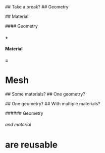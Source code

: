 <slide data-background-opacity="0.5" data-background="./assets/definitions/24.png">
  ## Take a break?
</slide>

<slide data-background-opacity="0.5" data-background="./assets/rendered/geometry0001.png" data-transition="fade">
  ## Geometry
</slide>

<slide data-background="./assets/rendered/plane0003.png" data-transition="fade"></slide>

<slide data-background-opacity="0.5" data-background="./assets/rendered/material0001.png" data-transition="fade">
  ## Material
</slide>

<slide data-background="./assets/rendered/plane0003.png" data-transition="fade"></slide>

<slide data-background-opacity="0.5" data-background="./assets/rendered/plane0003.png" data-transition="fade">
  #### Geometry <!-- .element: class="fragment fade-up" -->

  #### + <!-- .element: class="fragment fade-up" -->

  #### Material <!-- .element: class="fragment fade-up" -->

  #### = <!-- .element: class="fragment fade-up" -->

  # Mesh <!-- .element: class="fragment fade-up" -->
</slide>

<slide data-background="./assets/rendered/mesh0003.png" data-transition="fade"></slide>

<slide data-background-opacity="0.5" data-background="./assets/rendered/materials0001.png" data-transition="fade">
  ## Some materials?
</slide>

<slide data-background-opacity="0.5" data-background="./assets/rendered/geometry0001.png" data-transition="fade">
  ## One geometry?
</slide>

<slide data-background="./assets/rendered/meshes_materials0003.png" data-transition="fade"></slide>

<slide data-background-opacity="0.5" data-background="./assets/rendered/geometry0001.png" data-transition="fade">
  ## One geometry?
</slide>

<slide data-background-opacity="0.5" data-background="./assets/rendered/materials0001.png" data-transition="fade">
  ## With multiple materials?
</slide>

<slide data-background="./assets/rendered/mesh_materials0003.png" data-transition="fade"></slide>

<slide data-background-opacity="0.5" data-transition="fade" data-background="./assets/rendered/mesh_materials0003.png" data-transition="fade">
  ###### Geometry

  ###### and material <!-- .element: class="fragment fade-up" -->

  # are reusable <!-- .element: class="fragment fade-up" -->
</slide>